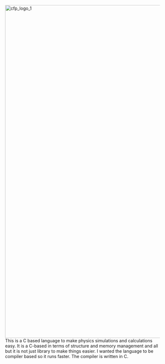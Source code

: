 <img width="1920" height="1080" alt="cfp_logo_1" src="https://github.com/user-attachments/assets/ac0c3f6c-fa94-4e0f-a261-a10e0d7e6562" />
This is a C based language to make physics simulations and calculations easy. It is a C-based in terms of structure and memory management and all but it is not just library to make things easier. 
I wanted the language to be compiler based so it runs faster. The compiler is written in C.
